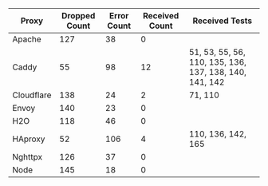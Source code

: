 | Proxy      | Dropped Count | Error Count | Received Count | Received Tests |
| ---------- | ------------- | ----------- | -------------- | -------------- |
| Apache     | 127           | 38          | 0              |  |
| Caddy      | 55            | 98          | 12             | 51, 53, 55, 56, 110, 135, 136, 137, 138, 140, 141, 142 |
| Cloudflare | 138           | 24          | 2              | 71, 110 |
| Envoy      | 140           | 23          | 0              |  |
| H2O        | 118           | 46          | 0              |  |
| HAproxy    | 52            | 106         | 4              | 110, 136, 142, 165 |
| Nghttpx    | 126           | 37          | 0              |  |
| Node       | 145           | 18          | 0              |  |
